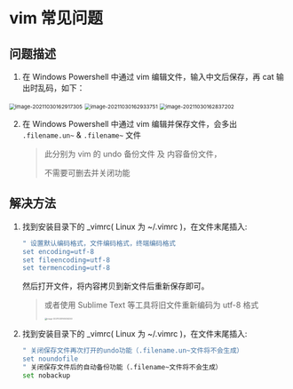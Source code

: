 # vim 常见问题

## 问题描述

1. 在 Windows Powershell 中通过 vim 编辑文件，输入中文后保存，再 cat 输出时乱码，如下：

<img src="https://gitee.com/yzketx/image-markdown/raw/master/img/202110301629336.png" alt="image-20211030162917305" style="zoom: 67%;" />

<img src="https://gitee.com/yzketx/image-markdown/raw/master/img/202110301629779.png" alt="image-20211030162933751" style="zoom:67%;" />

<img src="https://gitee.com/yzketx/image-markdown/raw/master/img/202110301628299.png" alt="image-20211030162837202" style="zoom:67%;" />

2. 在 Windows Powershell 中通过 vim 编辑并保存文件，会多出 `.filename.un~` & `.filename~` 文件
   
   > 此分别为 vim 的 undo 备份文件 及 内容备份文件，
   >
   > 不需要可删去并关闭功能

## 解决方法

1. 找到安装目录下的 _vimrc( Linux 为 ~/.vimrc )，在文件末尾插入:

   ```bash
   " 设置默认编码格式，文件编码格式，终端编码格式
   set encoding=utf-8
   set fileencoding=utf-8
   set termencoding=utf-8
   ```
   
   然后打开文件，将内容拷贝到新文件后重新保存即可。
   
   > 或者使用 Sublime Text 等工具将旧文件重新编码为 utf-8 格式
   >
   > <img src="https://gitee.com/yzketx/image-markdown/raw/master/img/202110301650337.png" alt="image-20211030165034250" style="zoom: 25%;" />
   
2. 找到安装目录下的 _vimrc( Linux 为 ~/.vimrc )，在文件末尾插入:
   ```bash
   " 关闭保存文件再次打开的undo功能（.filename.un~文件将不会生成）
   set noundofile
   " 关闭保存文件后的自动备份功能（.filename~文件将不会生成）
   set nobackup
   ```

